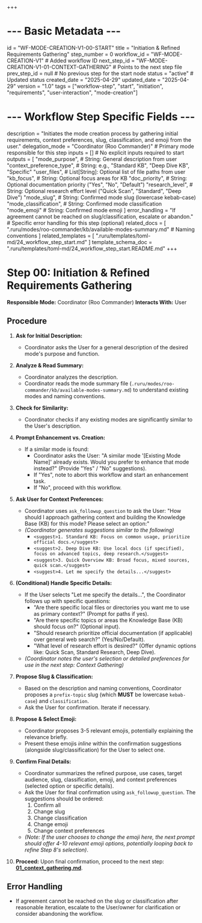 +++
# --- Basic Metadata ---
id = "WF-MODE-CREATION-V1-00-START"
title = "Initiation & Refined Requirements Gathering"
step_number = 0
workflow_id = "WF-MODE-CREATION-V1" # Added workflow ID
next_step_id = "WF-MODE-CREATION-V1-01-CONTEXT-GATHERING" # Points to the next step file
prev_step_id = null # No previous step for the start node
status = "active" # Updated status
created_date = "2025-04-29"
updated_date = "2025-04-29"
version = "1.0"
tags = ["workflow-step", "start", "initiation", "requirements", "user-interaction", "mode-creation"]

# --- Workflow Step Specific Fields ---
description = "Initiates the mode creation process by gathering initial requirements, context preferences, slug, classification, and emoji from the user."
delegation_mode = "Coordinator (Roo Commander)" # Primary mode responsible for this step
inputs = [] # No explicit inputs required to start
outputs = [
    "mode_purpose",             # String: General description from user
    "context_preference_type",  # String: e.g., "Standard KB", "Deep Dive KB", "Specific"
    "user_files",               # List[String]: Optional list of file paths from user
    "kb_focus",                 # String: Optional focus areas for KB
    "doc_priority",             # String: Optional documentation priority ("Yes", "No", "Default")
    "research_level",           # String: Optional research effort level ("Quick Scan", "Standard", "Deep Dive")
    "mode_slug",                # String: Confirmed mode slug (lowercase kebab-case)
    "mode_classification",      # String: Confirmed mode classification
    "mode_emoji"                # String: Confirmed mode emoji
]
error_handling = "If agreement cannot be reached on slug/classification, escalate or abandon." # Specific error handling for this step (optional)
related_docs = [
    ".ruru/modes/roo-commander/kb/available-modes-summary.md" # Naming conventions
]
related_templates = [
    ".ruru/templates/toml-md/24_workflow_step_start.md"
]
template_schema_doc = ".ruru/templates/toml-md/24_workflow_step_start.README.md"
+++

# Step 00: Initiation & Refined Requirements Gathering

**Responsible Mode:** Coordinator (Roo Commander)
**Interacts With:** User

## Procedure

1.  **Ask for Initial Description:**
    *   Coordinator asks the User for a general description of the desired mode's purpose and function.

2.  **Analyze & Read Summary:**
    *   Coordinator analyzes the description.
    *   Coordinator reads the mode summary file (`.ruru/modes/roo-commander/kb/available-modes-summary.md`) to understand existing modes and naming conventions.

3.  **Check for Similarity:**
    *   Coordinator checks if any existing modes are significantly similar to the User's description.

4.  **Prompt Enhancement vs. Creation:**
    *   If a similar mode is found:
        *   Coordinator asks the User: "A similar mode '[Existing Mode Name]' already exists. Would you prefer to enhance that mode instead?" (Provide "Yes" / "No" suggestions).
        *   If "Yes", note to abort this workflow and start an enhancement task.
        *   If "No", proceed with this workflow.

5.  **Ask User for Context Preferences:**
    *   Coordinator uses `ask_followup_question` to ask the User: "How should I approach gathering context and building the Knowledge Base (KB) for this mode? Please select an option:"
    *   *(Coordinator generates suggestions similar to the following)*
        *   `<suggest>1. Standard KB: Focus on common usage, prioritize official docs.</suggest>`
        *   `<suggest>2. Deep Dive KB: Use local docs (if specified), focus on advanced topics, deep research.</suggest>`
        *   `<suggest>3. Quick Overview KB: Broad focus, mixed sources, quick scan.</suggest>`
        *   `<suggest>4. Let me specify the details...</suggest>`

6.  **(Conditional) Handle Specific Details:**
    *   If the User selects "Let me specify the details...", the Coordinator follows up with specific questions:
        *   "Are there specific local files or directories you want me to use as primary context?" (Prompt for paths if yes).
        *   "Are there specific topics or areas the Knowledge Base (KB) should focus on?" (Optional input).
        *   "Should research prioritize official documentation (if applicable) over general web search?" (Yes/No/Default).
        *   "What level of research effort is desired?" (Offer dynamic options like: Quick Scan, Standard Research, Deep Dive).
    *   *(Coordinator notes the user's selection or detailed preferences for use in the next step: Context Gathering)*

7.  **Propose Slug & Classification:**
    *   Based on the description and naming conventions, Coordinator proposes a `prefix-topic` slug (which **MUST** be lowercase `kebab-case`) and `classification`.
    *   Ask the User for confirmation. Iterate if necessary.

8.  **Propose & Select Emoji:**
    *   Coordinator proposes 3-5 relevant emojis, potentially explaining the relevance briefly.
    *   Present these emojis *inline* within the confirmation suggestions (alongside slug/classification) for the User to select one.

9.  **Confirm Final Details:**
    *   Coordinator summarizes the refined purpose, use cases, target audience, slug, classification, emoji, and context preferences (selected option or specific details).
    *   Ask the User for final confirmation using `ask_followup_question`. The suggestions should be ordered:
        1.  Confirm all
        2.  Change slug
        3.  Change classification
        4.  Change emoji
        5.  Change context preferences
    *   *(Note: If the user chooses to change the emoji here, the next prompt should offer 4-10 relevant emoji options, potentially looping back to refine Step 8's selection)*.

10. **Proceed:** Upon final confirmation, proceed to the next step: **[01_context_gathering.md](./01_context_gathering.md)**.

## Error Handling
*   If agreement cannot be reached on the slug or classification after reasonable iteration, escalate to the User/owner for clarification or consider abandoning the workflow.